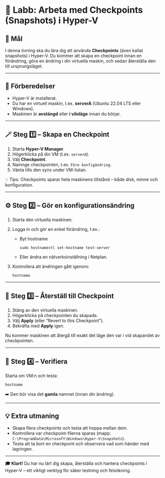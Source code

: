 # 🧩 Labb: Arbeta med Checkpoints (Snapshots) i Hyper-V

## 🎯 Mål

I denna övning ska du lära dig att använda **Checkpoints** (även kallat snapshots) i Hyper-V.
Du kommer att skapa en checkpoint innan en förändring, göra en ändring i din virtuella maskin, och sedan återställa den till ursprungsläget.

---

## 🔧 Förberedelser

* Hyper-V är installerat.
* Du har en virtuell maskin, t.ex. **serverA** (Ubuntu 22.04 LTS eller Windows).
* Maskinen är **avstängd** eller **i viloläge** innan du börjar.

---

## 🪄 Steg 1️⃣ – Skapa en Checkpoint

1. Starta **Hyper-V Manager**.
2. Högerklicka på din VM (t.ex. `serverA`).
3. Välj **Checkpoint**.
4. Namnge checkpointen, t.ex. `Före konfigändring`.
5. Vänta tills den syns under VM-listan.

💡 *Tips:* Checkpoints sparar hela maskinens tillstånd – både disk, minne och konfiguration.

---

## ⚙️ Steg 2️⃣ – Gör en konfigurationsändring

1. Starta den virtuella maskinen.
2. Logga in och gör en enkel förändring, t.ex.:

   * Byt hostname
     ```
     sudo hostnamectl set-hostname test-server
     ```
   * Eller ändra en nätverksinställning i Netplan.
3. Kontrollera att ändringen gått igenom:
   ```
   hostname
   ```

---

## 🔁 Steg 3️⃣ – Återställ till Checkpoint

1. Stäng av den virtuella maskinen.
2. Högerklicka på checkpointen du skapade.
3. Välj **Apply** (eller “Revert to this Checkpoint”).
4. Bekräfta med **Apply** igen.

Nu kommer maskinen att återgå till exakt det läge den var i vid skapandet av checkpointen.

---

## 🧪 Steg 4️⃣ – Verifiera

Starta om VM:n och testa:
```
hostname
```
➡️ Den bör visa det **gamla** namnet (innan din ändring).

---

## 💡 Extra utmaning

* Skapa flera checkpoints och testa att hoppa mellan dem.
* Kontrollera var checkpoint-filerna sparas (mapp: `C:\ProgramData\Microsoft\Windows\Hyper-V\Snapshots`).
* Testa att ta bort en checkpoint och observera vad som händer med lagringen.

---

**🎓 Klart!**
Du har nu lärt dig skapa, återställa och hantera checkpoints i Hyper-V – ett viktigt verktyg för säker testning och felsökning.
